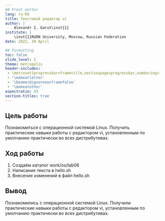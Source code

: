 ```yaml
---
## Front matter
lang: ru-RU
title: Текстовой редактор vi
author: |
	Alexandr I. Garut\inst{1}
institute: |
	\inst{1}RUDN University, Moscow, Russian Federation
date: 2022, 29 April

## Formatting
toc: false
slide_level: 2
theme: metropolis
header-includes: 
 - \metroset{progressbar=frametitle,sectionpage=progressbar,numbering=fraction}
 - '\makeatletter'
 - '\beamer@ignorenonframefalse'
 - '\makeatother'
aspectratio: 43
section-titles: true
---
```


## Цель работы

Познакомиться с операционной системой Linux. Получить практические навыки работы с редактором vi, установленным по умолчанию практически во всех дистрибутивах.

## Ход работы

1. Создаём каталог work/os/lab06
2. Написание текста в hello.sh
3. Внесение изменений в файл hello.sh

## Вывод

Познакомились с операционной системой Linux. Получили практические навыки работы с редактором vi, установленным по умолчанию практически во всех дистрибутивах.